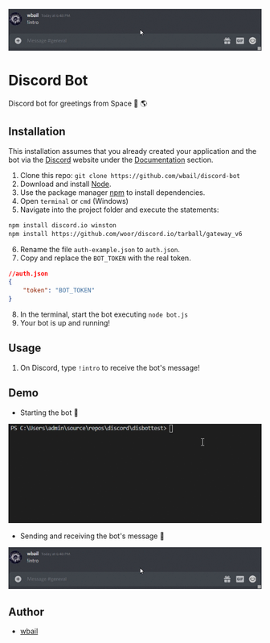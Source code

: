 ![bot_message](bot_message.gif?raw=true)

# Discord Bot

Discord bot for greetings from Space :milky_way:  :earth_americas:

## Installation

This installation assumes that you already created your application and the bot via the [Discord](https://discord.com/) website under the [Documentation](https://discord.com/developers/docs/intro#bots-and-apps) section.

1. Clone this repo: ``git clone https://github.com/wbail/discord-bot``
2. Download and install [Node](https://nodejs.org/).
3. Use the package manager [npm](https://www.npmjs.com/) to install dependencies.
4. Open ``terminal`` or ``cmd`` (Windows)
5. Navigate into the project folder and execute the statements:

```bash
npm install discord.io winston
npm install https://github.com/woor/discord.io/tarball/gateway_v6
```
6. Rename the file ``auth-example.json`` to ``auth.json``.
7. Copy and replace the ``BOT_TOKEN`` with the real token.

```json
//auth.json
{
    "token": "BOT_TOKEN"
}
```
8. In the terminal, start the bot executing ``node bot.js``
9. Your bot is up and running!

## Usage

1. On Discord, type ``!intro`` to receive the bot's message!

## Demo

* Starting the bot :rocket:

![bot_startup](bot_startup.gif?raw=true)

* Sending and receiving the bot's message :milky_way:

![bot_message](bot_message.gif?raw=true)

## Author

* [wbail](https://github.com/wbail)